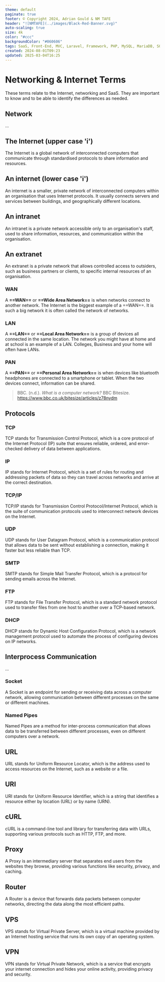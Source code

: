 ```yaml
---
theme: default
paginate: true
footer: © Copyright 2024, Adrian Gould & NM TAFE
header: "![NMTAFE](../images/Black-Red-Banner.svg)"
auto-scaling: true
size: 4k
color: "#ccc"
backgroundColor: "#060606"
tags: SaaS, Front-End, MVC, Laravel, Framework, PHP, MySQL, MariaDB, SQLite, Testing, Unit Testing, Feature Testng, PEST
created: 2024-08-01T09:23
updated: 2025-03-04T16:25
---
```

# Networking & Internet Terms

These terms relate to the Internet, networking and SaaS. They are important to know and to be able to identify the differences as needed.

## Network

...


## The Internet (upper case 'i')

The Internet is a global network of interconnected computers that communicate through standardised protocols to share information and resources.

## An internet (lower case 'i')

An internet is a smaller, private network of interconnected computers within an organisation that uses Internet protocols. It usually connects servers and services between buildings, and geographically different locations.

## An intranet

An intranet is a private network accessible only to an organisation's staff, used to share information, resources, and communication within the organisation.

## An extranet

An extranet is a private network that allows controlled access to outsiders, such as business partners or clients, to specific internal resources of an organisation.

### WAN

A **==WAN==** or **==Wide Area Network==** is when networks connect to another network. The Internet is the biggest example of a ==WAN==. It is such a big network it is often called the network of networks.

### LAN  

A **==LAN==** or **==Local Area Network==** is a group of devices all connected in the same location. The network you might have at home and at school is an example of a LAN. Colleges, Business and your home will often have LANs.

### PAN

A **==PAN==** or **==Personal Area Network==** is when devices like bluetooth headphones are connected to a smartphone or tablet. When the two devices connect, information can be shared. 


> BBC. (n.d.). _What is a computer network?_ BBC Bitesize. https://www.bbc.co.uk/bitesize/articles/z78nydm


## Protocols


### TCP

TCP stands for Transmission Control Protocol, which is a core protocol of the Internet Protocol (IP) suite that ensures reliable, ordered, and error-checked delivery of data between applications.

### IP

IP stands for Internet Protocol, which is a set of rules for routing and addressing packets of data so they can travel across networks and arrive at the correct destination.

### TCP/IP

TCP/IP stands for Transmission Control Protocol/Internet Protocol, which is the suite of communication protocols used to interconnect network devices on the Internet.

### UDP

UDP stands for User Datagram Protocol, which is a communication protocol that allows data to be sent without establishing a connection, making it faster but less reliable than TCP.

### SMTP

SMTP stands for Simple Mail Transfer Protocol, which is a protocol for sending emails across the Internet.

### FTP

FTP stands for File Transfer Protocol, which is a standard network protocol used to transfer files from one host to another over a TCP-based network.

### DHCP

DHCP stands for Dynamic Host Configuration Protocol, which is a network management protocol used to automate the process of configuring devices on IP networks.


## Interprocess Communication

...

### Socket

A Socket is an endpoint for sending or receiving data across a computer network, allowing communication between different processes on the same or different machines.

### Named Pipes

Named Pipes are a method for inter-process communication that allows data to be transferred between different processes, even on different computers over a network.



## URL

URL stands for Uniform Resource Locator, which is the address used to access resources on the Internet, such as a website or a file.

## URI

URI stands for Uniform Resource Identifier, which is a string that identifies a resource either by location (URL) or by name (URN).

## cURL

cURL is a command-line tool and library for transferring data with URLs, supporting various protocols such as HTTP, FTP, and more.

## Proxy

A Proxy is an intermediary server that separates end users from the websites they browse, providing various functions like security, privacy, and caching.

## Router

A Router is a device that forwards data packets between computer networks, directing the data along the most efficient paths.

## VPS

VPS stands for Virtual Private Server, which is a virtual machine provided by an Internet hosting service that runs its own copy of an operating system.

## VPN

VPN stands for Virtual Private Network, which is a service that encrypts your internet connection and hides your online activity, providing privacy and security.

